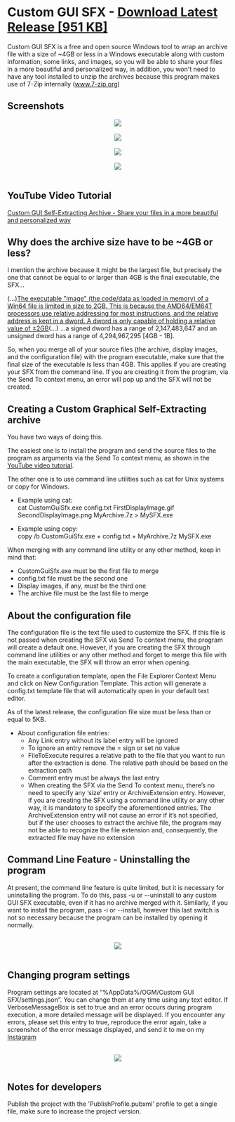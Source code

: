 # Custom GUI SFX - [Download Latest Release [951 KB]](https://github.com/odell0111/custom-gui-sfx/releases/download/latest/CustomGuiSfx-win64-n6.0-fd.zip)
Custom GUI SFX is a free and open source Windows tool to wrap an archive file with a size of ~4GB or less in a Windows executable along with custom information, some links, and images, so you will be able to share your files in a more beautiful and personalized way, in addition, you won't need to have any tool installed to unzip the archives because this program makes use of 7-Zip internally (www.7-zip.org)

## Screenshots
<div align="center">
	<img src="Screenshots/01.%20Screenshot.png"><br/><br/>
	<img src="Screenshots/02.%20Screenshot%20-%20Extracting.png"><br/><br/>
	<img src="Screenshots/03.%20GIF.gif?raw=true"> <br/><br/>
	<img src="Screenshots/04.%20Creation%20Progress%20Window.png"> <br/><br/>
</div>

## YouTube Video Tutorial
[Custom GUI Self-Extracting Archive - Share your files in a more beautiful and personalized way](https://www.youtube.com/watch?v=qlR_LbXq8Zo)

## Why does the archive size have to be ~4GB or less?
I mention the archive because it might be the largest file, but precisely the one that cannot be equal to or larger than 4GB is the final executable, the SFX…

(...)[The executable "image" (the code/data as loaded in memory) of a Win64 file is limited in size to 2GB. This is because the AMD64/EM64T processors use relative addressing for most instructions, and the relative address is kept in a dword. A dword is only capable of holding a relative value of ±2GB](http://www.godevtool.com/GoasmHelp/64bits.htm#diffe)(...)
...a signed dword has a range of 2,147,483,647 and an unsigned dword has a range of 4,294,967,295 [4GB - 1B].

So, when you merge all of your source files (the archive, display images, and the configuration file) with the program executable, make sure that the final size of the executable is less than 4GB. This applies if you are creating your SFX from the command line. If you are creating it from the program, via the Send To context menu, an error will pop up and the SFX will not be created.

## Creating a Custom Graphical Self-Extracting archive
You have two ways of doing this.

The easiest one is to install the program and send the source files to the program as arguments via the Send To context menu, as shown in the [YouTube video tutorial](https://www.youtube.com/watch?v=qlR_LbXq8Zo).

The other one is to use command line utilities such as cat for Unix systems or copy for Windows.

- Example using cat:<br/>
	cat CustomGuiSfx.exe config.txt FirstDisplayImage.gif SecondDisplayImage.png MyArchive.7z > MySFX.exe
	
- Example using copy:<br/>
	copy /b CustomGuiSfx.exe + config.txt + MyArchive.7z MySFX.exe

When merging with any command line utility or any other method, keep in mind that:
* CustomGuiSfx.exe must be the first file to merge
* config.txt file must be the second one
* Display images, if any, must be the third one
* The archive file must be the last file to merge

## About the configuration file
The configuration file is the text file used to customize the SFX. If this file is not passed when creating the SFX via Send To context menu, the program will create a default one. However, if you are creating the SFX through command line utilities or any other method and forget to merge this file with the main executable, the SFX will throw an error when opening.

To create a configuration template, open the File Explorer Context Menu and click on New Configuration Template. This action will generate a config.txt template file that will automatically open in your default text editor.

As of the latest release, the configuration file size must be less than or equal to 5KB.

* About configuration file entries:
	* Any Link entry without its label entry will be ignored
	* To ignore an entry remove the = sign or set no value
	* FileToExecute requires a relative path to the file that you want to run after the extraction is done. The relative path should be based on the extraction path
	* Comment entry must be always the last entry
	* When creating the SFX via the Send To context menu, there’s no need to specify any ‘size’ entry or ArchiveExtension entry. However, if you are creating the SFX using a command line utility or any other way, it is mandatory to specify the aforementioned entries. The ArchiveExtension entry will not cause an error if it’s not specified, but if the user chooses to extract the archive file, the program may not be able to recognize the file extension and, consequently, the extracted file may have no extension

## Command Line Feature - Uninstalling the program
At present, the command line feature is quite limited, but it is necessary for uninstalling the program. To do this, pass -u or --uninstall to any custom GUI SFX executable, even if it has no archive merged with it. Similarly, if you want to install the program, pass -i or --install, however this last switch is not so necessary because the program can be installed by opening it normally.

<br/>
<div align="center">
	<img src="Screenshots/05.%20Command%20Line%20Feature.jpg"><br/><br/>
</div>

## Changing program settings
Program settings are located at “%AppData%/OGM/Custom GUI SFX/settings.json”. You can change them at any time using any text editor. If VerboseMessageBox is set to true and an error occurs during program execution, a more detailed message will be displayed. If you encounter any errors, please set this entry to true, reproduce the error again, take a screenshot of the error message displayed, and send it to me on my [Instagram](https://instagram.com/odell0111)

<br/>
<div align="center">
	<img src="Screenshots/06.%20Program%20Settings.jpg"><br/><br/>
</div>

## Notes for developers
Publish the project with the 'PublishProfile.pubxml' profile to get a single file, make sure to increase the project version.
